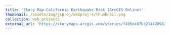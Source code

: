 ```yaml
---
title: 'Story Map-California Earthquake Risk (ArcGIS Online)'
thumbnail: /assets/img/jsproj/webproj-4/thumbnail.png
collection: web_projects
external_url: 'https://storymaps.arcgis.com/stories/f495e487be214428983b56d70e10ac72'
---
```

